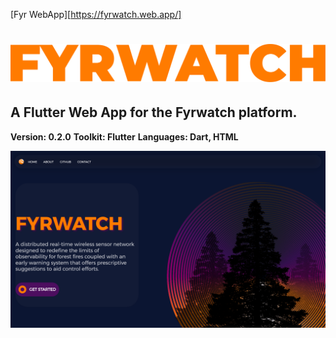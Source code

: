 

[Fyr WebApp][https://fyrwatch.web.app/]
# ![fyrwatch_app](./Asset.png)

## A Flutter Web App for the Fyrwatch platform.

**Version: 0.2.0**
**Toolkit: Flutter**
**Languages: Dart, HTML**


![fyrwatch_app](./first.png)